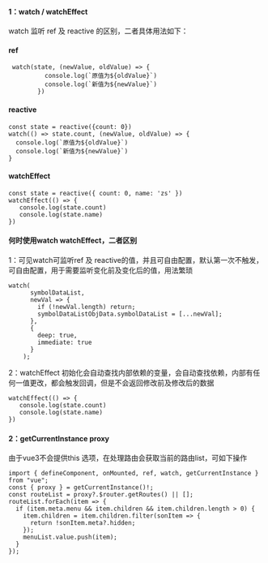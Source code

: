 #### 1：watch / watchEffect
watch 监听 ref  及 reactive 的区别，二者具体用法如下：
#### ref
```
 watch(state, (newValue, oldValue) => {
          console.log(`原值为${oldValue}`)
          console.log(`新值为${newValue}`)
        })
```
#### reactive
```
const state = reactive({count: 0})
watch(() => state.count, (newValue, oldValue) => {
  console.log(`原值为${oldValue}`)
  console.log(`新值为${newValue}`)
}
```
#### watchEffect

```
const state = reactive({ count: 0, name: 'zs' })
watchEffect(() => {
   console.log(state.count)
   console.log(state.name)
})
```
#### 何时使用watch   watchEffect，二者区别
1：可见watch可监听ref 及 reactive的值，并且可自由配置，默认第一次不触发，可自由配置，用于需要监听变化前及变化后的值，用法繁琐

```
watch(
      symbolDataList,
      newVal => {
        if (!newVal.length) return;
        symbolDataListObjData.symbolDataList = [...newVal];
      },
      {
        deep: true,
        immediate: true
      }
    );
```
2：watchEffect 初始化会自动查找内部依赖的变量，会自动查找依赖，内部有任何一值更改，都会触发回调，但是不会返回修改前及修改后的数据

```
watchEffect(() => {
   console.log(state.count)
   console.log(state.name)
})
```

#### 2：getCurrentInstance proxy 
由于vue3不会提供this 选项，在处理路由会获取当前的路由list，可如下操作

```
import { defineComponent, onMounted, ref, watch, getCurrentInstance } from "vue";
const { proxy } = getCurrentInstance()!;
const routeList = proxy?.$router.getRoutes() || [];
routeList.forEach(item => {
  if (item.meta.menu && item.children && item.children.length > 0) {
    item.children = item.children.filter(sonItem => {
      return !sonItem.meta?.hidden;
    });
    menuList.value.push(item);
  }
});
```
